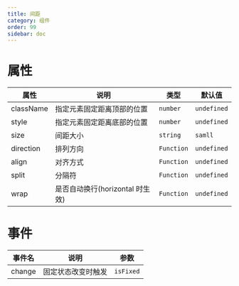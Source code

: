 ```yaml
---
title: 间距
category: 组件
order: 99
sidebar: doc
---
```


# 属性

| 属性      | 说明                            | 类型       | 默认值      |
| --------- | ------------------------------- | ---------- | ----------- |
| className | 指定元素固定距离顶部的位置      | `number`   | `undefined` |
| style     | 指定元素固定距离底部的位置      | `number`   | `undefined` |
| size      | 间距大小                        | `string`   | `samll `    |
| direction | 排列方向                        | `Function` | `undefined` |
| align     | 对齐方式                        | `Function` | `undefined` |
| split     | 分隔符                          | `Function` | `undefined` |
| wrap      | 是否自动换行(horizontal 时生效) | `Function` | `undefined` |

# 事件

| 事件名 | 说明               | 参数      |
| ------ | ------------------ | --------- |
| change | 固定状态改变时触发 | `isFixed` |
